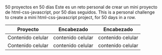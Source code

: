 50 proyectos en 50 días
Este es un reto personal de crear un mini proyecto de html-css-javascript, por 50 dias seguidos.
This is a personal challenge to create a mini html-css-javascript project, for 50 days in a row.


   Proyecto | Encabezado | Encabezado
 ---- | ----- | ------  
   Contenido celular | contenido celular | contenido celular 
   Contenido celular | contenido celular | contenido celular 
